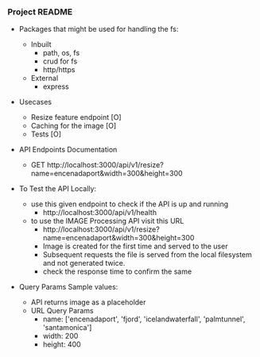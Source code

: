 ### Project README

- Packages that might be used for handling the fs:

  * Inbuilt
    - path, os, fs
    - crud for fs
    - http/https
  * External
    - express

- Usecases

  - Resize feature endpoint  [O]
  - Caching for the image    [O]
  - Tests                    [O]


- API Endpoints Documentation
  - GET http://localhost:3000/api/v1/resize?name=encenadaport&width=300&height=300

- To Test the API Locally:

  - use this given endpoint to check if the API is up and running
    - http://localhost:3000/api/v1/health
  - to use the IMAGE Processing API visit this URL
    - http://localhost:3000/api/v1/resize?name=encenadaport&width=300&height=300
    - Image is created for the first time and served to the user
    - Subsequent requests the file is served from the local filesystem and not generated twice.
    - check the response time to confirm the same

- Query Params Sample values:
  - API returns image as a placeholder
  - URL Query Params
    - name: ['encenadaport', 'fjord', 'icelandwaterfall', 'palmtunnel', 'santamonica']
    - width: 200
    - height: 400
